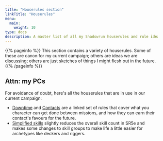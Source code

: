 ```yaml
---
title: "Houserules section"
linkTitle: "Houserules"
menu:
  main:
	weight: 10
type: docs
description: A master list of all my Shadowrun houserules and rule ideas
---
```


{{% pageinfo %}} 
This section contains a variety of houserules. Some of these are canon for my current campaign; others are ideas we are discussing; others are just sketches of things I might flesh out in the future.
{{% /pageinfo %}}

## Attn: my PCs

For avoidance of doubt, here's all the houserules that are in use in our current campaign:

* [Downtime][1] and [Contacts][2] are a linked set of rules that cover what you character can get done between missions, and how they can earn their contact's favours for the future.
* [Simplified skills][3] slightly reduces the overall skill count in SR5e and makes some changes to skill groups to make life a little easier for archetypes like deckers and riggers.

[1]:	/houserules/characters/downtime.md
[2]:	/houserules/characters/contacts.md
[3]:	/houserules/characters/skills.md